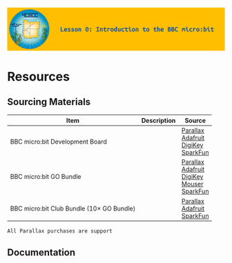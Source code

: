 ![header-lesson-00](assets/header-lesson-00.png)

# Resources

## Sourcing Materials

| Item                                      | Description | Source                                                       |
| ----------------------------------------- | ----------- | ------------------------------------------------------------ |
| BBC micro:bit Development Board           |             | [Parallax](https://www.parallax.com/product/microbit-v2-0-module/)<br />[Adafruit](https://www.adafruit.com/product/4781)<br />[DigiKey](https://www.digikey.com/en/products/detail/okdo/MICRO-BIT-SINGLE/22121539)<br />[SparkFun](https://www.sparkfun.com/products/17287) |
| BBC micro:bit GO Bundle                   |             | [Parallax](https://www.parallax.com/product/microbit-2-0-go-bundle/)<br />[Adafruit](https://www.adafruit.com/product/4834)<br />[DigiKey](https://www.digikey.com/en/products/detail/okdo/MICRO-BIT-GO/22121532)<br />[Mouser](https://www.mouser.com/ProductDetail/SparkFun/DEV-17288?qs=zW32dvEIR3vhPGlpo8dFog%3D%3D)<br />[SparkFun](https://www.sparkfun.com/products/17288) |
| BBC micro:bit Club Bundle (10× GO Bundle) |             | [Parallax](https://www.parallax.com/product/microbit-v2-0-club-bundle/)<br />[Adafruit](https://www.adafruit.com/product/4833)<br />[SparkFun](https://www.sparkfun.com/products/17290) |

```{note} Notes require **no** arguments,
All Parallax purchases are support
```

## Documentation
